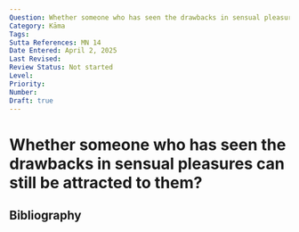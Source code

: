 ```yaml
---
Question: Whether someone who has seen the drawbacks in sensual pleasures can still be attracted to them?
Category: Kāma
Tags:
Sutta References: MN 14
Date Entered: April 2, 2025
Last Revised:
Review Status: Not started
Level: 
Priority: 
Number: 
Draft: true
---
```


# Whether someone who has seen the drawbacks in sensual pleasures can still be attracted to them?

## Bibliography

<!-- 

Notes:

Yes. MN 14 answers this pretty clearly. It's not enough to see the drawbacks to be released, but you need a better pleasure to replace sensual pleasures.

 -->